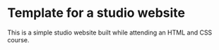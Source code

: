 # Template for a studio website
This is a simple studio website built while attending an HTML and CSS course.

